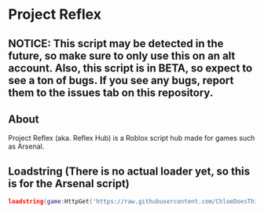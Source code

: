 # Project Reflex

## NOTICE: This script may be detected in the future, so make sure to only use this on an alt account. Also, this script is in BETA, so expect to see a ton of bugs. If you see any bugs, report them to the issues tab on this repository.

## About
Project Reflex (aka. Reflex Hub) is a Roblox script hub made for games such as Arsenal.

## Loadstring (There is no actual loader yet, so this is for the Arsenal script)
```lua
loadstring(game:HttpGet('https://raw.githubusercontent.com/ChloeDoesThings/ProjectReflex/main/arsenal.lua'))()
```
